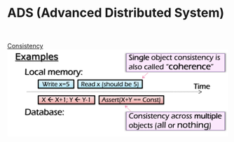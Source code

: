 # ADS (Advanced Distributed System)
<br>

[Consistency](Consistency.md)
![pic](img/what_is_consistency.png)
